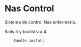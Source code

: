 # Nas Control

Sistema de control Nas enfermería.

Rails 5 y bootstrap 4.

```
    Bundle install
```